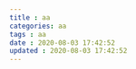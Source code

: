 ```yaml
---
title : aa
categories: aa
tags : aa
date : 2020-08-03 17:42:52
updated : 2020-08-03 17:42:52
---
```

